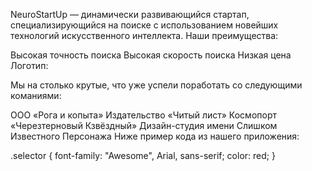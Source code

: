 NeuroStartUp — динамически развивающийся стартап, специализирующийся на поиске с использованием новейших технологий искусственного интеллекта. Наши преимущества:

Высокая точность поиска
Высокая скорость поиска
Низкая цена
Логотип:

Мы на столько крутые, что уже успели поработать со следующими команиями:

ООО «Рога и копыта»
Издательство «Читый лист»
Космопорт «Черезтерновый Кзвёздный»
Дизайн-студия имени Слишком Известного Персонажа
Ниже пример кода из нашего приложения:

.selector {
  font-family: "Awesome", Arial, sans-serif;
  color: red;
}